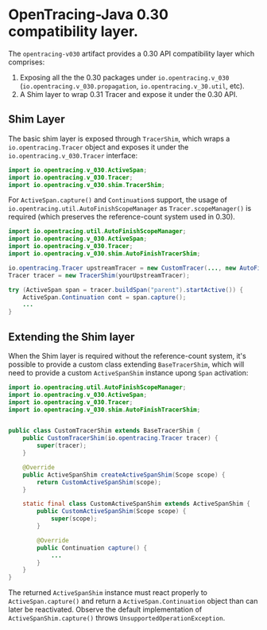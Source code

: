 # OpenTracing-Java 0.30 compatibility layer.

The `opentracing-v030` artifact provides a 0.30 API compatibility layer which comprises:
1. Exposing all the the 0.30 packages under `io.opentracing.v_030` (`io.opentracing.v_030.propagation`, `io.opentracing.v_30.util`, etc).
2. A Shim layer to wrap 0.31 Tracer and expose it under the 0.30 API.

## Shim Layer

The basic shim layer is exposed through `TracerShim`, which wraps a `io.opentracing.Tracer` object and exposes it under the `io.opentracing.v_030.Tracer` interface:

```java
import io.opentracing.v_030.ActiveSpan;
import io.opentracing.v_030.Tracer;
import io.opentracing.v_030.shim.TracerShim;
```

For `ActiveSpan.capture()` and `Continuation`s support, the usage of `io.opentracing.util.AutoFinishScopeManager` as `Tracer.scopeManager()` is required (which preserves the reference-count system used in 0.30).

```java
import io.opentracing.util.AutoFinishScopeManager;
import io.opentracing.v_030.ActiveSpan;
import io.opentracing.v_030.Tracer;
import io.opentracing.v_030.shim.AutoFinishTracerShim;

io.opentracing.Tracer upstreamTracer = new CustomTracer(..., new AutoFinishScopeManager());
Tracer tracer = new TracerShim(yourUpstreamTracer);

try (ActiveSpan span = tracer.buildSpan("parent").startActive()) {
    ActiveSpan.Continuation cont = span.capture();
    ...
}
```

## Extending the Shim layer

When the Shim layer is required without the reference-count system, it's possible to provide a custom class extending `BaseTracerShim`, which will need to provide a custom `ActiveSpanShim` instance upong `Span` activation:

```java
import io.opentracing.util.AutoFinishScopeManager;
import io.opentracing.v_030.ActiveSpan;
import io.opentracing.v_030.Tracer;
import io.opentracing.v_030.shim.AutoFinishTracerShim;


public class CustomTracerShim extends BaseTracerShim {
    public CustomTracerShim(io.opentracing.Tracer tracer) {
        super(tracer);
    }

    @Override
    public ActiveSpanShim createActiveSpanShim(Scope scope) {
        return CustomActiveSpanShim(scope);
    }

    static final class CustomActiveSpanShim extends ActiveSpanShim {
        public CustomActiveSpanShim(Scope scope) {
            super(scope);
        }

        @Override
        public Continuation capture() {
            ...
        }
    }
}
```

The returned `ActiveSpanShim` instance must react properly to `ActiveSpan.capture()` and return a `ActiveSpan.Continuation` object than can later be reactivated. Observe the default implementation of `ActiveSpanShim.capture()` throws `UnsupportedOperationException`.

